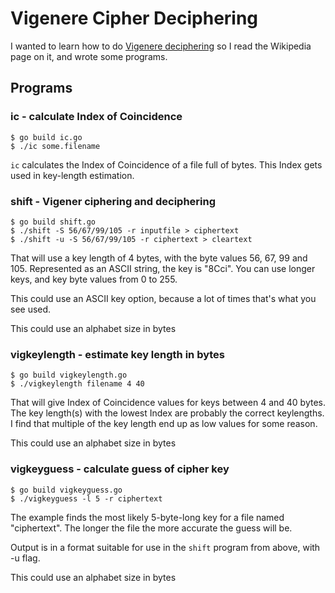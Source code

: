 # Vigenere Cipher Deciphering

I wanted to learn how to do [Vigenere deciphering](https://en.wikipedia.org/wiki/Vigen%C3%A8re_cipher)
so I read the Wikipedia page on it, and wrote some programs.

## Programs

### ic - calculate Index of Coincidence

	$ go build ic.go
	$ ./ic some.filename

`ic` calculates the Index of Coincidence of a file full of bytes.
This Index gets used in key-length estimation.

### shift - Vigener ciphering and deciphering

	$ go build shift.go
	$ ./shift -S 56/67/99/105 -r inputfile > ciphertext
    $ ./shift -u -S 56/67/99/105 -r ciphertext > cleartext

That will use a key length of 4 bytes, with the byte values 56, 67, 99 and 105.
Represented as an ASCII string, the key is "8Cci". You can use longer keys, and
key byte values from 0 to 255.

This could use an ASCII key option, because a lot of times that's what you see used.

This could use an alphabet size in bytes

### vigkeylength - estimate key length in bytes

    $ go build vigkeylength.go
    $ ./vigkeylength filename 4 40

That will give Index of Coincidence values for keys between 4 and 40 bytes.
The key length(s) with the lowest Index are probably the correct keylengths.
I find that multiple of the key length end up as low values for some reason.

This could use an alphabet size in bytes

### vigkeyguess - calculate guess of cipher key

    $ go build vigkeyguess.go
    $ ./vigkeyguess -l 5 -r ciphertext

The example finds the most likely 5-byte-long key for a file named "ciphertext".
The longer the file the more accurate the guess will be.

Output is in a format suitable for use in the `shift` program from above, with -u flag.

This could use an alphabet size in bytes
